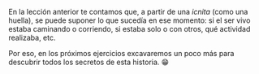 En la lección anterior te contamos que, a partir de una _icnita_ (como una huella), se puede suponer lo que sucedía en ese momento: si el ser vivo estaba caminando o corriendo, si estaba solo o con otros, qué actividad realizaba, etc. 

Por eso, en los próximos ejercicios excavaremos un poco más para descubrir todos los secretos de esta historia. :grin: 